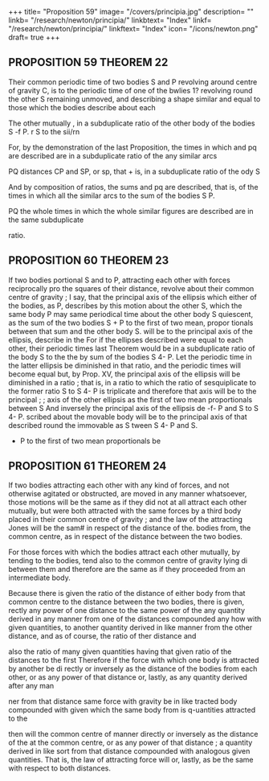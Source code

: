 +++
title= "Proposition 59"
image= "/covers/principia.jpg"
description= ""
linkb= "/research/newton/principia/"
linkbtext= "Index"
linkf= "/research/newton/principia/"
linkftext= "Index"
icon= "/icons/newton.png"
draft= true
+++

## PROPOSITION 59 THEOREM 22

Their common periodic time of two bodies S and P revolving around centre of gravity C, is to the periodic time of one of the bwlies 1? revolving round the other S remaining unmoved, and describing a shape similar and equal to those which the bodies describe about each 

The other mutually , in a subduplicate ratio of the other body
of the bodies S -f P.
r
S
to the sii/rn

For, by the demonstration of the last Proposition, the times in which
and pq are described are in a subduplicate ratio of the
any similar arcs

PQ
distances
CP
and SP, or
sp, that
+
is,
in a subduplicate ratio of the
ody S

And by composition of ratios, the sums and pq are described, that is,
of the times in which all the similar arcs
to the sum of the bodies
S
P.

PQ
the whole times in which the whole similar figures are described are in the
same subduplicate

ratio.

## PROPOSITION 60 THEOREM 23

If two bodies
portional
S and
to
P, attracting each other with forces reciprocally pro
the squares of their distance, revolve about their common
centre of gravity ; I say, that the principal axis of the ellipsis which
either of the bodies, as P, describes by this motion about the other S,
which the same body P may
same periodical time about the other body S quiescent,
as the sum of the two bodies S + P to the first of two mean, propor
tionals between that sum and the other body S.
will be to the principal axis of the ellipsis,
describe in the
For
if the ellipses described were equal to each other, their periodic times
last
Theorem would be in a subduplicate ratio of the body S to the
the
by
sum of the bodies S 4- P. Let the periodic time in the latter ellipsis be
diminished in that ratio, and the periodic times will become equal but,
by Prop. XV, the principal axis of the ellipsis will be diminished in a ratio
;
that is, in a ratio to which the ratio of
sesquiplicate to the former ratio
S to S 4- P is triplicate and therefore that axis will be to the principal
;
;
axis of the other ellipsis as the first of two mean proportionals between S
And inversely the principal axis of the ellipsis de
-f- P and S to S 4- P.
scribed about the movable body will be to the principal axis of that described
round the immovable as S
tween S 4-
P
and
S.
+ P
to the first of
two mean proportionals be


## PROPOSITION 61 THEOREM 24

If two bodies attracting each other with any kind of forces, and not otherwise agitated or obstructed, are moved in any manner whatsoever, those motions will be the same as if they did not at all attract each other mutually, but were both attracted with the same forces by a third body placed in their common centre of gravity ; and the law of the attracting Jones will be the sam# in respect of the distance of the.
bodies from, the common centre, as in respect of the distance between the two bodies.

For those forces with which the bodies attract each other mutually, by
tending to the bodies, tend also to the common centre of gravity lying di
between them and therefore are the same as if they proceeded from
an intermediate body.

Because there is given the ratio of the distance of either body from that common centre to the distance between the two bodies, there is given, rectly
any power of one distance to the same power of the
any quantity derived in any manner
from one of the distances compounded any how with given quantities, to
another quantity derived in like manner from the other distance, and as
of course, the ratio of
ther distance
and

also the ratio of
many given quantities having that given ratio of the distances to the first
Therefore if the force with which one body is attracted by another be di
rectly or inversely as the distance of the bodies from each other, or as any
power of that distance or, lastly, as any quantity derived after any man

ner from that distance
same
force with
gravity be in like
tracted body
compounded with given
which the same body
from
is
q-uantities
attracted to the

then will the
common
centre of
manner
directly or inversely as the distance of the at
the common centre, or as any power of that distance
;
a quantity derived in like sort from that distance compounded
with analogous given quantities. That is, the law of attracting force will
or, lastly, as
be the same with respect to both distances.


